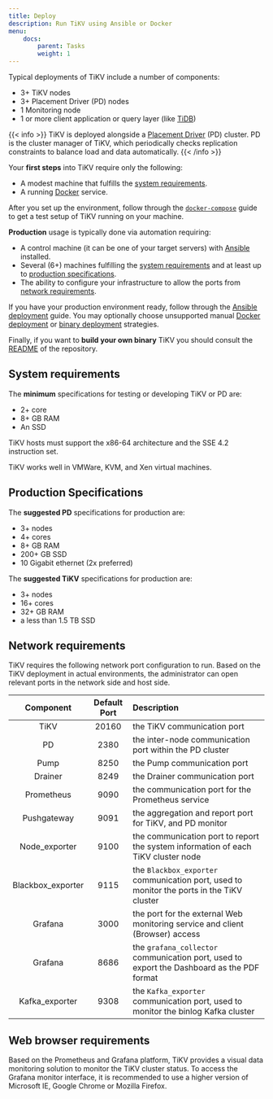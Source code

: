 ```yaml
---
title: Deploy
description: Run TiKV using Ansible or Docker
menu:
    docs:
        parent: Tasks
        weight: 1
---
```



Typical deployments of TiKV include a number of components:

* 3+ TiKV nodes
* 3+ Placement Driver (PD) nodes
* 1 Monitoring node
* 1 or more client application or query layer (like [TiDB](https://github.com/pingcap/tidb))

{{< info >}}
TiKV is deployed alongside a [Placement Driver](https://github.com/pingcap/pd/) (PD) cluster. PD is the cluster manager of TiKV, which periodically checks replication constraints to balance load and data automatically.
{{< /info >}}

Your **first steps** into TiKV require only the following:

* A modest machine that fulfills the [system requirements](#system-requirements).
* A running [Docker](https://docker.com) service.

After you set up the environment, follow through the [`docker-compose`](../docker-compose) guide to get a test setup of TiKV running on your machine.

**Production** usage is typically done via automation requiring:

* A control machine (it can be one of your target servers) with [Ansible](https://www.ansible.com/) installed.
* Several (6+) machines fulfilling the [system requirements](#system-requirements) and at least up to [production specifications](#production-specifications).
* The ability to configure your infrastructure to allow the ports from [network requirements](#network-requirements).

If you have your production environment ready, follow through the [Ansible deployment](../ansible) guide. You may optionally choose unsupported manual [Docker deployment](../docker) or [binary deployment](../binary) strategies.

Finally, if you want to **build your own binary** TiKV you should consult the [README](https://github.com/tikv/tikv/blob/master/README.md) of the repository.


## System requirements

The **minimum** specifications for testing or developing TiKV or PD are:

* 2+ core
* 8+ GB RAM
* An SSD

TiKV hosts must support the x86-64 architecture and the SSE 4.2 instruction set.

TiKV works well in VMWare, KVM, and Xen virtual machines.


## Production Specifications

The **suggested PD** specifications for production are:

* 3+ nodes
* 4+ cores
* 8+ GB RAM
* 200+ GB SSD
* 10 Gigabit ethernet (2x preferred)

The **suggested TiKV** specifications for production are:

* 3+ nodes
* 16+ cores
* 32+ GB RAM
* a less than 1.5 TB SSD


## Network requirements

TiKV requires the following network port configuration to run. Based on the TiKV deployment in actual environments, the administrator can open relevant ports in the network side and host side.

| Component | Default Port | Description |
| :--:| :--: | :-- |
| TiKV | 20160 | the TiKV communication port |
| PD | 2380 | the inter-node communication port within the PD cluster |
| Pump | 8250 | the Pump communication port |
| Drainer | 8249 | the Drainer communication port |
| Prometheus | 9090 | the communication port for the Prometheus service|
| Pushgateway | 9091 | the aggregation and report port for TiKV, and PD monitor |
| Node_exporter | 9100 | the communication port to report the system information of each TiKV cluster node |
| Blackbox_exporter | 9115 | the `Blackbox_exporter` communication port, used to monitor the ports in the TiKV cluster |
| Grafana | 3000 | the port for the external Web monitoring service and client (Browser) access|
| Grafana | 8686 | the `grafana_collector` communication port, used to export the Dashboard as the PDF format |
| Kafka_exporter | 9308 | the `Kafka_exporter` communication port, used to monitor the binlog Kafka cluster |


## Web browser requirements

Based on the Prometheus and Grafana platform, TiKV provides a visual data monitoring solution to monitor the TiKV cluster status. To access the Grafana monitor interface, it is recommended to use a higher version of Microsoft IE, Google Chrome or Mozilla Firefox.
